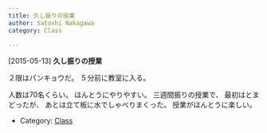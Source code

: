 ```yaml
---
title: 久し振りの授業
author: Satoshi Nakagawa
category: Class

---
```


[2015-05-13] **久し振りの授業** 

 ２限はパンキョウだ。
５分前に教室に入る。

人数は70名くらい。
ほんとうにやりやすい。
三週間振りの授業で、
最初はとまどったが、
あとは立て板に水でしゃべりまくった。
授業がほんとうに楽しい。

- Category: [Class](https://merapano.github.io/categories.html#Class)

